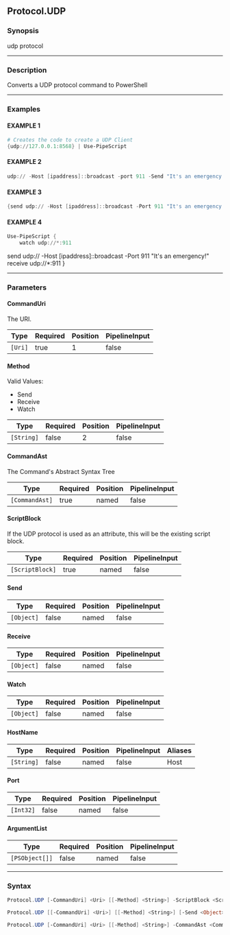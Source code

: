 Protocol.UDP
------------




### Synopsis
udp protocol



---


### Description

Converts a UDP protocol command to PowerShell



---


### Examples
#### EXAMPLE 1
```PowerShell
# Creates the code to create a UDP Client
{udp://127.0.0.1:8568} | Use-PipeScript
```

#### EXAMPLE 2
```PowerShell
udp:// -Host [ipaddress]::broadcast -port 911 -Send "It's an emergency!"
```

#### EXAMPLE 3
```PowerShell
{send udp:// -Host [ipaddress]::broadcast -Port 911 "It's an emergency!"} | Use-PipeScript
```

#### EXAMPLE 4
```PowerShell
Use-PipeScript {
    watch udp://*:911
```
send udp:// -Host [ipaddress]::broadcast -Port 911 "It's an emergency!"
    receive udp://*:911
}


---


### Parameters
#### **CommandUri**

The URI.






|Type   |Required|Position|PipelineInput|
|-------|--------|--------|-------------|
|`[Uri]`|true    |1       |false        |



#### **Method**

Valid Values:

* Send
* Receive
* Watch






|Type      |Required|Position|PipelineInput|
|----------|--------|--------|-------------|
|`[String]`|false   |2       |false        |



#### **CommandAst**

The Command's Abstract Syntax Tree






|Type          |Required|Position|PipelineInput|
|--------------|--------|--------|-------------|
|`[CommandAst]`|true    |named   |false        |



#### **ScriptBlock**

If the UDP protocol is used as an attribute, this will be the existing script block.






|Type           |Required|Position|PipelineInput|
|---------------|--------|--------|-------------|
|`[ScriptBlock]`|true    |named   |false        |



#### **Send**




|Type      |Required|Position|PipelineInput|
|----------|--------|--------|-------------|
|`[Object]`|false   |named   |false        |



#### **Receive**




|Type      |Required|Position|PipelineInput|
|----------|--------|--------|-------------|
|`[Object]`|false   |named   |false        |



#### **Watch**




|Type      |Required|Position|PipelineInput|
|----------|--------|--------|-------------|
|`[Object]`|false   |named   |false        |



#### **HostName**




|Type      |Required|Position|PipelineInput|Aliases|
|----------|--------|--------|-------------|-------|
|`[String]`|false   |named   |false        |Host   |



#### **Port**




|Type     |Required|Position|PipelineInput|
|---------|--------|--------|-------------|
|`[Int32]`|false   |named   |false        |



#### **ArgumentList**




|Type          |Required|Position|PipelineInput|
|--------------|--------|--------|-------------|
|`[PSObject[]]`|false   |named   |false        |





---


### Syntax
```PowerShell
Protocol.UDP [-CommandUri] <Uri> [[-Method] <String>] -ScriptBlock <ScriptBlock> [-Send <Object>] [-Receive <Object>] [-Watch <Object>] [-HostName <String>] [-Port <Int32>] [-ArgumentList <PSObject[]>] [<CommonParameters>]
```
```PowerShell
Protocol.UDP [[-CommandUri] <Uri>] [[-Method] <String>] [-Send <Object>] [-Receive <Object>] [-Watch <Object>] [-HostName <String>] [-Port <Int32>] [-ArgumentList <PSObject[]>] [<CommonParameters>]
```
```PowerShell
Protocol.UDP [-CommandUri] <Uri> [[-Method] <String>] -CommandAst <CommandAst> [-Send <Object>] [-Receive <Object>] [-Watch <Object>] [-HostName <String>] [-Port <Int32>] [-ArgumentList <PSObject[]>] [<CommonParameters>]
```
